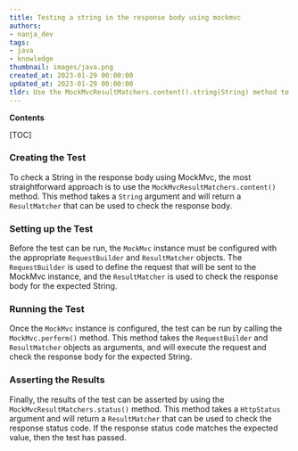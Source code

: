 ```yaml
---
title: Testing a string in the response body using mockmvc
authors:
- nanja_dev
tags:
- java
- knowledge
thumbnail: images/java.png
created_at: 2023-01-29 00:00:00
updated_at: 2023-01-29 00:00:00
tldr: Use the MockMvcResultMatchers.content().string(String) method to check if the response body contains the specified String.
---
```


**Contents**

[TOC]

### Creating the Test

To check a String in the response body using MockMvc, the most straightforward approach is to use the `MockMvcResultMatchers.content()` method. This method takes a `String` argument and will return a `ResultMatcher` that can be used to check the response body.

### Setting up the Test

Before the test can be run, the `MockMvc` instance must be configured with the appropriate `RequestBuilder` and `ResultMatcher` objects. The `RequestBuilder` is used to define the request that will be sent to the MockMvc instance, and the `ResultMatcher` is used to check the response body for the expected String.

### Running the Test

Once the `MockMvc` instance is configured, the test can be run by calling the `MockMvc.perform()` method. This method takes the `RequestBuilder` and `ResultMatcher` objects as arguments, and will execute the request and check the response body for the expected String.

### Asserting the Results

Finally, the results of the test can be asserted by using the `MockMvcResultMatchers.status()` method. This method takes a `HttpStatus` argument and will return a `ResultMatcher` that can be used to check the response status code. If the response status code matches the expected value, then the test has passed.
